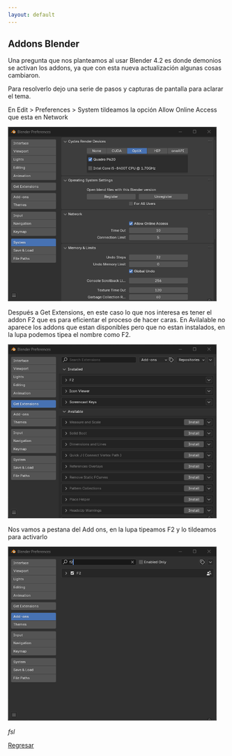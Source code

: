 ```yaml
---
layout: default
---
```


## Addons Blender

Una pregunta que nos planteamos al usar Blender 4.2 es donde demonios se activan los addons, ya que con esta nueva actualización algunas cosas cambiaron.

Para resolverlo dejo una serie de pasos y capturas de pantalla para aclarar el tema.

En Edit >  Preferences > System tildeamos la opción Allow Online Access que esta en Network

<picture>
  <source media="(min-width:1080px)" srcset="./assets/blenderimg/network.png">
  <source media="(min-width:500px)" srcset="./assets/blenderimg/network.png">
  <img src="./assets/blenderimg/network.png" alt="Network" style="width:95%;">
</picture>



Después a Get Extensions, en este caso lo que nos interesa es tener el addon F2 que es para eficientar el proceso de hacer caras. En Avilalable no aparece los addons que estan disponibles pero que no estan instalados, en la lupa podemos tipea el nombre como F2.



<picture>
  <source media="(min-width:1080px)" srcset="./assets/blenderimg/f2.png">
  <source media="(min-width:500px)" srcset="./assets/blenderimg/f2.png">
  <img src="./assets/blenderimg/f2.png" alt="f2" style="width:95%;">
</picture>



Nos vamos a pestana  del Add ons, en la lupa tipeamos F2 y lo tildeamos para activarlo



<picture>
  <source media="(min-width:1080px)" srcset="./assets/blenderimg/tildeado.png">
  <source media="(min-width:500px)" srcset="./assets/blenderimg/tildeado.png">
  <img src="./assets/blenderimg/tildeado.png" alt="f2" style="width:95%;">
</picture>

_fsl_

[Regresar](./)
